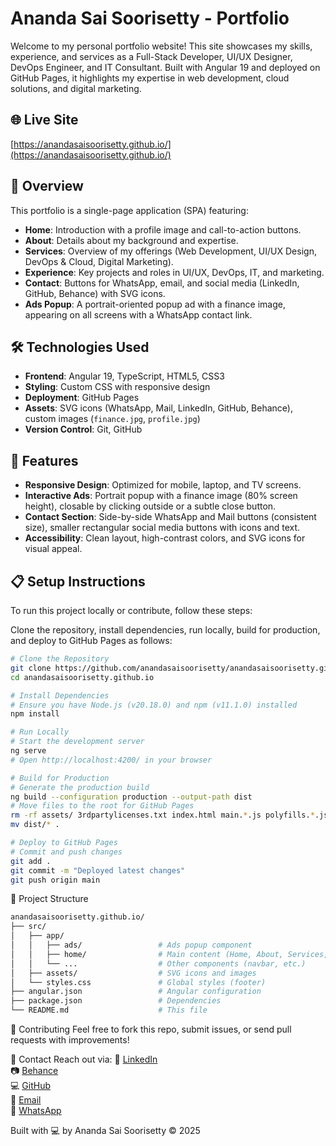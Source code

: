 # Ananda Sai Soorisetty - Portfolio

Welcome to my personal portfolio website! This site showcases my skills, experience, and services as a Full-Stack Developer, UI/UX Designer, DevOps Engineer, and IT Consultant. Built with Angular 19 and deployed on GitHub Pages, it highlights my expertise in web development, cloud solutions, and digital marketing.

## 🌐 Live Site
[https://anandasaisoorisetty.github.io/](https://anandasaisoorisetty.github.io/)

## 📖 Overview
This portfolio is a single-page application (SPA) featuring:
- **Home**: Introduction with a profile image and call-to-action buttons.
- **About**: Details about my background and expertise.
- **Services**: Overview of my offerings (Web Development, UI/UX Design, DevOps & Cloud, Digital Marketing).
- **Experience**: Key projects and roles in UI/UX, DevOps, IT, and marketing.
- **Contact**: Buttons for WhatsApp, email, and social media (LinkedIn, GitHub, Behance) with SVG icons.
- **Ads Popup**: A portrait-oriented popup ad with a finance image, appearing on all screens with a WhatsApp contact link.

## 🛠️ Technologies Used
- **Frontend**: Angular 19, TypeScript, HTML5, CSS3
- **Styling**: Custom CSS with responsive design
- **Deployment**: GitHub Pages
- **Assets**: SVG icons (WhatsApp, Mail, LinkedIn, GitHub, Behance), custom images (`finance.jpg`, `profile.jpg`)
- **Version Control**: Git, GitHub

## 🚀 Features
- **Responsive Design**: Optimized for mobile, laptop, and TV screens.
- **Interactive Ads**: Portrait popup with a finance image (80% screen height), closable by clicking outside or a subtle close button.
- **Contact Section**: Side-by-side WhatsApp and Mail buttons (consistent size), smaller rectangular social media buttons with icons and text.
- **Accessibility**: Clean layout, high-contrast colors, and SVG icons for visual appeal.

## 📋 Setup Instructions
To run this project locally or contribute, follow these steps:

Clone the repository, install dependencies, run locally, build for production, and deploy to GitHub Pages as follows:
```bash
# Clone the Repository
git clone https://github.com/anandasaisoorisetty/anandasaisoorisetty.github.io.git
cd anandasaisoorisetty.github.io

# Install Dependencies
# Ensure you have Node.js (v20.18.0) and npm (v11.1.0) installed
npm install

# Run Locally
# Start the development server
ng serve
# Open http://localhost:4200/ in your browser

# Build for Production
# Generate the production build
ng build --configuration production --output-path dist
# Move files to the root for GitHub Pages
rm -rf assets/ 3rdpartylicenses.txt index.html main.*.js polyfills.*.js runtime.*.js styles.*.css
mv dist/* .

# Deploy to GitHub Pages
# Commit and push changes
git add .
git commit -m "Deployed latest changes"
git push origin main
```

📂 Project Structure
```bash
anandasaisoorisetty.github.io/
├── src/
│   ├── app/
│   │   ├── ads/                 # Ads popup component
│   │   ├── home/                # Main content (Home, About, Services, etc.)
│   │   └── ...                  # Other components (navbar, etc.)
│   ├── assets/                  # SVG icons and images
│   └── styles.css               # Global styles (footer)
├── angular.json                 # Angular configuration
├── package.json                 # Dependencies
└── README.md                    # This file
```

🤝 Contributing
Feel free to fork this repo, submit issues, or send pull requests with improvements!

📧 Contact
Reach out via: 
💼 [LinkedIn](https://www.linkedin.com/in/anandasai/)  
📷 [Behance](https://www.behance.net/anandasaisoorisetty)  
💻 [GitHub](https://github.com/anandasaisoorisetty)  
📧 [Email](mailto:asoorisetty@gmail.com)  
📩 [WhatsApp](https://wa.me/919030444739) 

Built with 💻 by Ananda Sai Soorisetty © 2025
